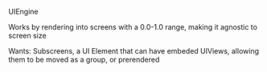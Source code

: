 UIEngine

Works by rendering into screens with a 0.0-1.0 range, making it
agnostic to screen size



Wants: Subscreens, a UI Element that can have embeded UIViews, allowing them to be moved as a group, or prerendered 

